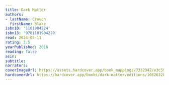 ```yaml
---
title: Dark Matter
authors:
- lastName: Crouch
  firstName: Blake
isbn10: '1101904224'
isbn13: '9781101904220'
read: 2024-05-11
rating: 3.5
yearPublished: 2016
reading: false
asin:
subtitle:
narrators:
coverImageUrl: https://assets.hardcover.app/book_mappings/7332342/e3c5928fc0a24ca97940c68f03dd2b503e42ba4f.jpeg
hardcoverUrl: https://hardcover.app/books/dark-matter/editions/10826328
---
```

